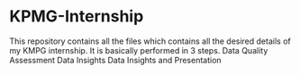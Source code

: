# KPMG-Internship

This repository contains all the files which contains all the desired details of my KMPG internship.
It is basically performed in 3 steps.
Data Quality Assessment
Data Insights
Data Insights and Presentation
